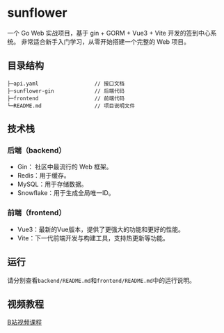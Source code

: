# sunflower
一个 Go Web 实战项目，基于 gin + GORM + Vue3 + Vite 开发的签到中心系统。
非常适合新手入门学习，从零开始搭建一个完整的 Web 项目。

## 目录结构

```
├─api.yaml                  // 接口文档
├─sunflower-gin             // 后端代码
├─frontend                  // 前端代码
└─README.md                 // 项目说明文件
```

## 技术栈

### 后端（backend）
- Gin： 社区中最流行的 Web 框架。
- Redis：用于缓存。
- MySQL：用于存储数据。
- Snowflake：用于生成全局唯一ID。

### 前端（frontend）
- Vue3：最新的Vue版本，提供了更强大的功能和更好的性能。
- Vite：下一代前端开发与构建工具，支持热更新等功能。

## 运行
请分别查看`backend/README.md`和`frontend/README.md`中的运行说明。

## 视频教程

[B站视频课程](https://www.bilibili.com/cheese/play/ss238018550)
